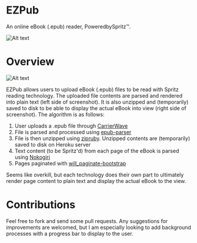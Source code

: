 EZPub
=====

An online eBook (.epub) reader, PoweredbySpritz™.

![Alt text](http://ezpub.herokuapp.com/assets/screenshot1-ee0466f2fbda80144381a8bb6a32065f.jpg)

# Overview

![Alt text](http://ezpub.herokuapp.com/assets/screenshot2-dadcda55eaa2c4b9002d7a743520f066.jpg)

EZPub allows users to upload eBook (.epub) files to be read with Spritz reading technology. The uploaded file contents are parsed and rendered into plain text (left side of screenshot). It is also unzipped and (temporarily) saved to disk to be able to display the actual eBook into view (right side of screenshot). The algorithm is as follows:

1. User uploads a .epub file through [CarrierWave](https://github.com/carrierwaveuploader/carrierwave)
2. File is parsed and processed using [epub-parser](https://github.com/KitaitiMakoto/epub-parser)
3. File is then unzipped using [zipruby](https://bitbucket.org/winebarrel/zip-ruby/wiki/Home). Unzipped contents are (temporarily) saved to disk on Heroku server
4. Text content (to be Spritz'd) from each page of the eBook is parsed using [Nokogiri](http://nokogiri.org/)
5. Pages paginated with [will_paginate-bootstrap](https://github.com/bootstrap-ruby/will_paginate-bootstrap)

Seems like overkill, but each technology does their own part to ultimately render page content to plain text and display the actual eBook to the view.

# Contributions

Feel free to fork and send some pull requests. Any suggestions for improvements are welcomed, but I am especially looking to add background processes with a progress bar to display to the user.